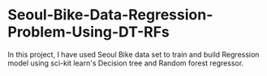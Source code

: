 # Seoul-Bike-Data-Regression-Problem-Using-DT-RFs
In this project, I have used Seoul Bike data set to train and build Regression model using sci-kit learn's Decision tree and Random forest regressor. 
